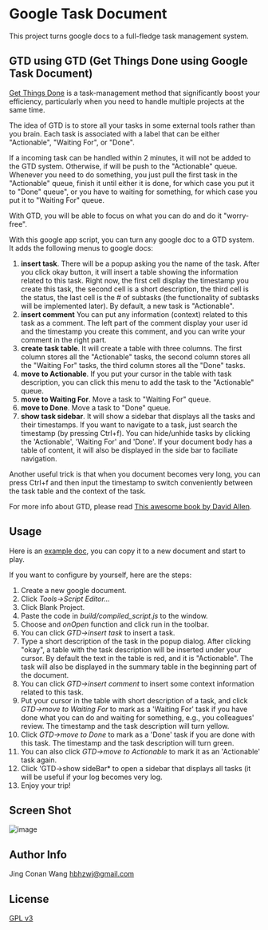 # Google Task Document
This project turns google docs to a full-fledge task management system. 

GTD using GTD (Get Things Done using Google Task Document)
---------------------

[Get Things Done](http://gettingthingsdone.com/) is a task-management method that significantly boost your efficiency, particularly when you need to handle multiple projects at the same time. 

The idea of GTD is to store all your tasks in some external tools rather than you brain.  Each task is associated with a label that can be either "Actionable", "Waiting For", or "Done". 

If a incoming task can be handled within 2 minutes, it will not be added to the GTD system. Otherwise, if will be push to the "Actionable" queue. Whenever you need to do something, you just pull the first task in the "Actionable" queue, finish it until either it is done, for which case you put it to "Done" queue", or you have to waiting for something, for which case you put it to "Waiting For" queue. 

With GTD, you will be able to focus on what you can do and do it "worry-free". 

With this google app script, you can turn any google doc to a GTD system. It adds the following menus to google docs:

1. **insert task**. There will be a popup asking you the name of the
task. After you click okay button, it will insert a table showing the
information related to this task. Right now, the first cell display the
timestamp you create this task, the second cell is a short description,
the third cell is the status, the last cell is the # of subtasks (the
functionality of subtasks will be implemented later). By default, a new task is "Actionable".
2. **insert comment** You can put any information (context) related to
this task as a comment. The left part of the comment display your user
id and the timestamp you create this comment, and you can write your
comment in the right part.
3. **create task table**. It will create a table with three columns. The first column stores all the "Actionable" tasks, the second column stores all the "Waiting For" tasks, the third column stores all the "Done" tasks. 
4. **move to Actionable**. If you put your cursor in the table with task description, you can click this menu to add the task to the "Actionable" queue. 
5. **move to Waiting For**. Move a task to "Waiting For" queue.
6. **move to Done**. Move a task to "Done" queue.
7. **show task sidebar**. It will show a sidebar that displays all the tasks and their timestamps. If you want to navigate to a task, just search the timestamp (by pressing Ctrl+f). You can hide/unhide tasks by clicking the 'Actionable', 'Waiting For' and 'Done'. If your document body has a table of content, it will also be displayed in the side bar to faciliate navigation.

Another useful trick is that when you document becomes very long, you can press Ctrl+f and then input the timestamp to switch conveniently between the task table and the context of the task. 

For more info about GTD, please read [This awesome book by David Allen](http://www.amazon.com/Getting-Things-Done-Stress-Free-Productivity/dp/0142000280).

Usage
-----

Here is an [example doc](https://docs.google.com/document/d/18dowuhhSB5kajFRbJpmm7efWjU3V4AxYkuWMqhObPeI/edit?usp=sharing), you can copy it to a new document and start to play.

If you want to configure by yourself, here are the steps:

 1. Create a new google document.
 2. Click *Tools->Script Editor...*
 3. Click Blank Project.
 4. Paste the code in *build/compiled_script.js* to the window.
 5. Choose and *onOpen* function and click run in the toolbar.
 6. You can click *GTD->insert task* to insert a task.
 7. Type a short description of the task in the popup dialog. After clicking "okay", a table with the task description will be inserted under your cursor. By default the text in the table is red, and it is "Actionable". The task will also be displayed in the summary table in the beginning part of the document.
 8. You can click *GTD->insert comment* to insert some context information related to this task. 
 9. Put your cursor in the table with short description of a task, and click *GTD->move to Waiting For* to mark as a 'Waiting For' task if you have done what you can do and waiting for something, e.g., you colleagues' review. The timestamp and the task description will turn yellow. 
 10. Click *GTD->move to Done* to mark as a 'Done' task if you are done with this task. The timestamp and the task description will turn green.
 11. You can also click *GTD->move to Actionable* to mark it as an 'Actionable' task again. 
 11. Click 'GTD->show sideBar* to open a sidebar that displays all tasks (it will be useful if your log becomes very log.
 12. Enjoy your trip!

Screen Shot
------------
![image](https://cloud.githubusercontent.com/assets/522201/6998601/6fccba50-db9c-11e4-8f6d-ea1a1ef71377.png)



Author Info
-----------
Jing Conan Wang
hbhzwj@gmail.com

License
-------
[GPL v3](http://www.gnu.org/copyleft/gpl.html)
